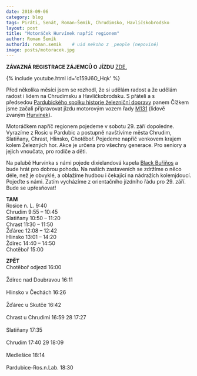 ```yaml
---
date: 2018-09-06
category: blog
tags: Piráti, Senát, Roman-Šemík, Chrudimsko, Havlíčskobrodsko
layout: post
title: "Motoráček Hurvínek napříč regionem"
author: Roman Šemík
authorId: roman.semik    # uid nekoho z _people (nepoviné)
image: posts/motoracek.jpg
---
```

**ZÁVAZNÁ REGISTRACE ZÁJEMCŮ O JÍZDU** [ZDE.][5]

{% include youtube.html id='c159J6O_Hqk' %}

Před několika měsíci jsem se rozhodl, že si udělám radost a že udělám radost i lidem na Chrudimsku a Havlíčkobrodsku. S přáteli a s předsedou [Pardubického spolku historie železniční dopravy][1] panem Čížkem jsme začali připravovat jízdu motorovým vozem řady [M131][2] (lidově zvaným [Hurvínek][3]).

Motoráčkem napříč regionem pojedeme v sobotu 29. září dopoledne. Vyrazíme z Rosic u Pardubic a postupně navštívíme města Chrudim, Slatiňany, Chrast, Hlinsko, Chotěboř. Pojedeme napříč venkovem krajem kolem Železných hor. Akce je určena pro všechny generace. Pro seniory a jejich vnoučata, pro rodiče a děti.

Na palubě Hurvínka s námi pojede dixielandová kapela [Black Buřiňos][4] a bude hrát pro dobrou pohodu. Na našich zastaveních se zdržíme o něco déle, než je obvyklé, a oblažíme hudbou i čekající na nádražích kolemjdoucí. Pojeďte s námi.
Zatím vycházíme z orientačního jízdního řádu pro 29. září. Bude se upřesňovat!

**TAM**<br/>
Rosice n. L.	9:40<br/>
Chrudim 	9:55 – 10:45	<br/>
Slatiňany 	10:50 – 11:20<br/>
Chrast 		11:30 – 11:50	<br/>
Žďárec 		12:08 – 12:42<br/>
Hlinsko 		13:01 – 14:20	<br/>
Ždírec 		14:40 – 14:50<br/>
Chotěboř 	15:00		

**ZPĚT**<br/>
Chotěboř 	odjezd 16:00<br/>                         
Ždírec nad Doubravou                 16:11      <br/>                            
Hlinsko v Čechách                    16:26      <br/>                            
Žďárec u Skutče       16:42        <br/>                                                     
Chrast u Chrudimi     16:59    28    17:27      <br/>                         
Slatiňany                            17:35       <br/>                         
Chrudim               17:40    29    18:09    <br/>                          
Medlešice                            18:14    <br/>                              
Pardubice-Ros.n.Lab.    18:30                              

[1]:http://motoracek.cz/
[2]:http://www.pshzd.cz/m1311228.html
[3]:https://cs.wikipedia.org/wiki/Motorov%C3%BD_v%C5%AFz_M_131.1
[4]:https://www.blackburinos.cz/
[5]:https://docs.google.com/forms/d/1eZTKZtlpPjlIibc8UgxT1bpynnWFVYa6UhwyK4B48Ts
